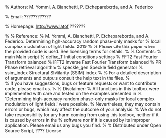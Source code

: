% Authors: M. Yommi, A. Bianchetti, P. Etchepareborda, and A. Federico

% Email: ????????????

% Homepage: http://www.latof ??????? 

% 
% Reference:
% M. Yommi, A. Bianchetti, P. Etchepareborda, and A. Federico. Determining high-accuracy random phase-only masks for 
% local complex modulation of light fields. 2019
% 
% Please cite this paper when the provided code is used. See licensing terms for details.
% 
% Contents:
% main 				Main script
% define_T 			    Initial conditions settings
% FFT2			         Fast Fourier Transform balanced
% iFFT2			        Inverse Fast Fourier Transform balanced
% PR 			          Phase retrieval algorithm
% speckle_gen 		  Speckle field generator
% ssim_index		    Structural SIMilarity (SSIM) index
% 
% For a detailed description of arguments and outputs consult the help text in the files.
%  
% If you have suggestions, bugs or feature requests or want to contribute code, please email us.
% 
% Disclaimer:
% All functions in this toolbox were implemented with care and tested on the examples presented in 
% 'Determining high-accuracy random phase-only masks for local complex modulation of light fields.' were possible. 
% Nevertheless, they may contain errors or bugs, which may affect the outcome of your analysis. 
% We do not take responsibility for any harm coming from using this toolbox, neither if it is caused by errors in the 
% software nor if it is caused by its improper application. Please email us any bugs you find.
% 
% Distributed under Open Source Script, ???? License
